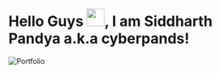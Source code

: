 # Hello Guys <img src="https://raw.githubusercontent.com/MartinHeinz/MartinHeinz/master/wave.gif" height="35px">, I am Siddharth Pandya a.k.a cyberpands!

![Portfolio](www.siddharthpandya.tech)
